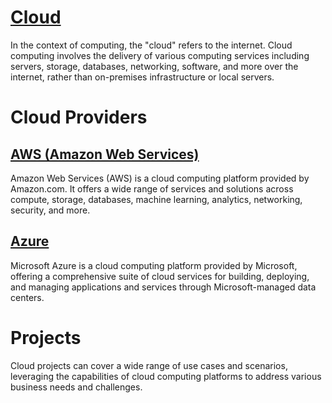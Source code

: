 # [Cloud](basic_concepts/basic_concepts.md)

In the context of computing, the "cloud" refers to the internet. Cloud computing involves the delivery of various computing services including servers, storage, databases, networking, software, and more over the internet, rather than on-premises infrastructure or local servers.

# Cloud Providers

## [AWS (Amazon Web Services)](aws/aws.md)

Amazon Web Services (AWS) is a cloud computing platform provided by Amazon.com. It offers a wide range of services and solutions across compute, storage, databases, machine learning, analytics, networking, security, and more.

## [Azure](azure/azure.md)

Microsoft Azure is a cloud computing platform provided by Microsoft, offering a comprehensive suite of cloud services for building, deploying, and managing applications and services through Microsoft-managed data centers.

# Projects

Cloud projects can cover a wide range of use cases and scenarios, leveraging the capabilities of cloud computing platforms to address various business needs and challenges.